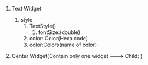 1. Text Widget
    1. style 
        1. TextStyle()
            1. fontSize:(double)
        2. color: Color(Hexa code)
       3. color:Colors(name of color)
   
2. Center Widget(Contain only one widget ---> Child: )
     